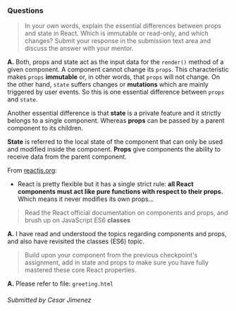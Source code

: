 ### Questions

> In your own words, explain the essential differences between props and state in React. Which is immutable or read-only, and which changes? Submit your response in the submission text area and discuss the answer with your mentor.

**A.**
Both, props and state act as the input data for the `render()` method of a given component. A component cannot change its `props`. This characteristic makes `props` **immutable** or, in other words, that `props` will not change. On the other hand, `state` suffers changes or **mutations** which are mainly triggered by user events. So this is one essential difference between `props` and `state`.

Another essential difference is that **state** is a private feature and it strictly belongs to a single component. Whereas **props** can be passed by a parent component to its children.

**State** is referred to the local state of the component that can only be used and modified inside the component. **Props** give components the ability to receive data from the parent component.  

From [reactjs.org](reactjs.org):

* React is pretty flexible but it has a single strict rule: **all React components must act like pure functions with respect to their props.** Which means it never modifies its own props...  


> Read the React official documentation on components and props, and brush up on JavaScript ES6 **classes**

**A.**
I have read and understood the topics regarding components and props, and also have revisited the classes (ES6) topic.


> Build upon your component from the previous checkpoint's assignment, add in state and props to make sure you have fully mastered these core React properties.

**A.**
Please refer to file: `greeting.html`

###### *Submitted by Cesar Jimenez*

